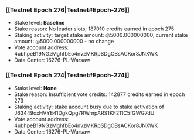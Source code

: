 ### [[Testnet Epoch 276|Testnet#Epoch-276]]
* Stake level: **Baseline**
* Stake reason: No leader slots; 187010 credits earned in epoch 275
* Staking activity: target stake amount: ◎5000.000000000, current stake amount: ◎5000.000000000 - no change
* Vote account address: 4ubhpeB19NGzMghfbEo4nvzMKRpSDgCBsACKor8JNXWK
* Data Center: 16276-PL-Warsaw
### [[Testnet Epoch 274|Testnet#Epoch-274]]
* Stake level: **None**
* Stake reason: Insufficient vote credits: 142877 credits earned in epoch 273
* Staking activity: stake account busy due to stake activation of J63449oxHVYE41DgkQpg7RWrnpARS1KF211C5fGWG7dU
* Vote account address: 4ubhpeB19NGzMghfbEo4nvzMKRpSDgCBsACKor8JNXWK
* Data Center: 16276-PL-Warsaw